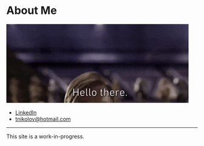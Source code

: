 # About Me

![](assets/gifs/hello-there.gif)

- [LinkedIn](https://www.linkedin.com/in/teodor-nikolov/)
- [tnikolov@hotmail.com](mailto:tnikolov@hotmail.com)

---

This site is a work-in-progress.
